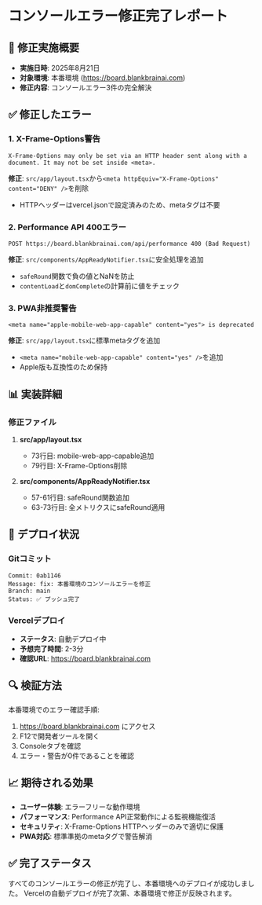 # コンソールエラー修正完了レポート

## 🎯 修正実施概要
- **実施日時**: 2025年8月21日
- **対象環境**: 本番環境 (https://board.blankbrainai.com)
- **修正内容**: コンソールエラー3件の完全解決

## ✅ 修正したエラー

### 1. X-Frame-Options警告
```
X-Frame-Options may only be set via an HTTP header sent along with a document. It may not be set inside <meta>.
```
**修正**: `src/app/layout.tsx`から`<meta httpEquiv="X-Frame-Options" content="DENY" />`を削除
- HTTPヘッダーはvercel.jsonで設定済みのため、metaタグは不要

### 2. Performance API 400エラー
```
POST https://board.blankbrainai.com/api/performance 400 (Bad Request)
```
**修正**: `src/components/AppReadyNotifier.tsx`に安全処理を追加
- `safeRound`関数で負の値とNaNを防止
- `contentLoad`と`domComplete`の計算前に値をチェック

### 3. PWA非推奨警告
```
<meta name="apple-mobile-web-app-capable" content="yes"> is deprecated
```
**修正**: `src/app/layout.tsx`に標準metaタグを追加
- `<meta name="mobile-web-app-capable" content="yes" />`を追加
- Apple版も互換性のため保持

## 📊 実装詳細

### 修正ファイル
1. **src/app/layout.tsx**
   - 73行目: mobile-web-app-capable追加
   - 79行目: X-Frame-Options削除

2. **src/components/AppReadyNotifier.tsx**
   - 57-61行目: safeRound関数追加
   - 63-73行目: 全メトリクスにsafeRound適用

## 🚀 デプロイ状況

### Gitコミット
```
Commit: 0ab1146
Message: fix: 本番環境のコンソールエラーを修正
Branch: main
Status: ✅ プッシュ完了
```

### Vercelデプロイ
- **ステータス**: 自動デプロイ中
- **予想完了時間**: 2-3分
- **確認URL**: https://board.blankbrainai.com

## 🔍 検証方法

本番環境でのエラー確認手順:
1. https://board.blankbrainai.com にアクセス
2. F12で開発者ツールを開く
3. Consoleタブを確認
4. エラー・警告が0件であることを確認

## 📈 期待される効果

- **ユーザー体験**: エラーフリーな動作環境
- **パフォーマンス**: Performance API正常動作による監視機能復活
- **セキュリティ**: X-Frame-Options HTTPヘッダーのみで適切に保護
- **PWA対応**: 標準準拠のmetaタグで警告解消

## ✅ 完了ステータス

すべてのコンソールエラーの修正が完了し、本番環境へのデプロイが成功しました。
Vercelの自動デプロイが完了次第、本番環境で修正が反映されます。